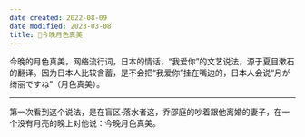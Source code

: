```yaml
---
date created: 2022-08-09
date modified: 2023-03-08
title: 🐤今晚月色真美
---
```


今晚的月色真美，网络流行词，日本的情话，“我爱你”的文艺说法，源于夏目漱石的翻译。因为日本人比较含蓄，是不会把“我爱你”挂在嘴边的，日本人会说“月が绮丽ですね”（月色真美）。

---

第一次看到这个说法，是在盲区·落水者这，乔邵庭的吵着跟他离婚的妻子，在一个没有月亮的晚上对他说：今晚月色真美。
